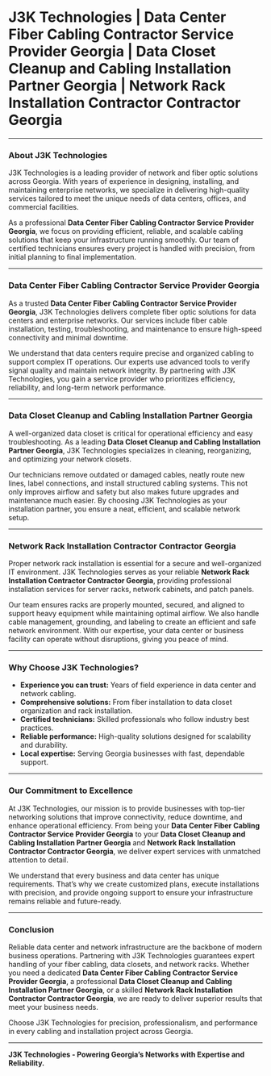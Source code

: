 # J3K Technologies | Data Center Fiber Cabling Contractor Service Provider Georgia | Data Closet Cleanup and Cabling Installation Partner Georgia | Network Rack Installation Contractor Contractor Georgia

---

### About J3K Technologies

J3K Technologies is a leading provider of network and fiber optic solutions across Georgia. With years of experience in designing, installing, and maintaining enterprise networks, we specialize in delivering high-quality services tailored to meet the unique needs of data centers, offices, and commercial facilities.  

As a professional **Data Center Fiber Cabling Contractor Service Provider Georgia**, we focus on providing efficient, reliable, and scalable cabling solutions that keep your infrastructure running smoothly. Our team of certified technicians ensures every project is handled with precision, from initial planning to final implementation.

---

### Data Center Fiber Cabling Contractor Service Provider Georgia

As a trusted **Data Center Fiber Cabling Contractor Service Provider Georgia**, J3K Technologies delivers complete fiber optic solutions for data centers and enterprise networks. Our services include fiber cable installation, testing, troubleshooting, and maintenance to ensure high-speed connectivity and minimal downtime.  

We understand that data centers require precise and organized cabling to support complex IT operations. Our experts use advanced tools to verify signal quality and maintain network integrity. By partnering with J3K Technologies, you gain a service provider who prioritizes efficiency, reliability, and long-term network performance.

---

### Data Closet Cleanup and Cabling Installation Partner Georgia

A well-organized data closet is critical for operational efficiency and easy troubleshooting. As a leading **Data Closet Cleanup and Cabling Installation Partner Georgia**, J3K Technologies specializes in cleaning, reorganizing, and optimizing your network closets.  

Our technicians remove outdated or damaged cables, neatly route new lines, label connections, and install structured cabling systems. This not only improves airflow and safety but also makes future upgrades and maintenance much easier. By choosing J3K Technologies as your installation partner, you ensure a neat, efficient, and scalable network setup.

---

### Network Rack Installation Contractor Contractor Georgia

Proper network rack installation is essential for a secure and well-organized IT environment. J3K Technologies serves as your reliable **Network Rack Installation Contractor Contractor Georgia**, providing professional installation services for server racks, network cabinets, and patch panels.  

Our team ensures racks are properly mounted, secured, and aligned to support heavy equipment while maintaining optimal airflow. We also handle cable management, grounding, and labeling to create an efficient and safe network environment. With our expertise, your data center or business facility can operate without disruptions, giving you peace of mind.

---

### Why Choose J3K Technologies?

- **Experience you can trust:** Years of field experience in data center and network cabling.  
- **Comprehensive solutions:** From fiber installation to data closet organization and rack installation.  
- **Certified technicians:** Skilled professionals who follow industry best practices.  
- **Reliable performance:** High-quality solutions designed for scalability and durability.  
- **Local expertise:** Serving Georgia businesses with fast, dependable support.

---

### Our Commitment to Excellence

At J3K Technologies, our mission is to provide businesses with top-tier networking solutions that improve connectivity, reduce downtime, and enhance operational efficiency. From being your **Data Center Fiber Cabling Contractor Service Provider Georgia** to your **Data Closet Cleanup and Cabling Installation Partner Georgia** and **Network Rack Installation Contractor Contractor Georgia**, we deliver expert services with unmatched attention to detail.  

We understand that every business and data center has unique requirements. That’s why we create customized plans, execute installations with precision, and provide ongoing support to ensure your infrastructure remains reliable and future-ready.

---

### Conclusion

Reliable data center and network infrastructure are the backbone of modern business operations. Partnering with J3K Technologies guarantees expert handling of your fiber cabling, data closets, and network racks. Whether you need a dedicated **Data Center Fiber Cabling Contractor Service Provider Georgia**, a professional **Data Closet Cleanup and Cabling Installation Partner Georgia**, or a skilled **Network Rack Installation Contractor Contractor Georgia**, we are ready to deliver superior results that meet your business needs.  

Choose J3K Technologies for precision, professionalism, and performance in every cabling and installation project across Georgia.

---

**J3K Technologies - Powering Georgia’s Networks with Expertise and Reliability.**
